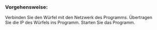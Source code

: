 <h3>Vorgehensweise:</h3>
Verbinden Sie den Würfel mit den Netzwerk des Programms.
Übertragen Sie die IP des Würfels ins Programm.
Starten Sie das Programm.
